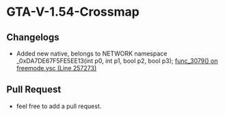 # GTA-V-1.54-Crossmap

## Changelogs

* Added new native, belongs to NETWORK namespace _0xDA7DE67F5FE5EE13(int p0, int p1, bool p2, bool p3); [func_3079() on freemode.ysc (Line 257273)](https://github1s.com/Sainan/GTA-V-Decompiled-Scripts/blob/master/decompiled_scripts/freemode.c#L257273)

## Pull Request

* feel free to add a pull request.

